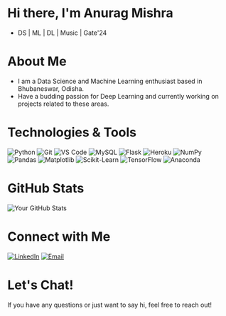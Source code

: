# Hi there, I'm Anurag Mishra 
- DS | ML | DL | Music | Gate'24

# About Me
- I am a Data Science and Machine Learning enthusiast based in Bhubaneswar, Odisha.  
- Have a budding passion for Deep Learning and currently working on projects related to these areas.  

# Technologies & Tools
![Python](https://img.shields.io/badge/-Python-333333?style=flat&logo=python)
![Git](https://img.shields.io/badge/-Git-333333?style=flat&logo=git)
![VS Code](https://img.shields.io/badge/-VS_Code-007ACC?style=flat&logo=visual-studio-code)
![MySQL](https://img.shields.io/badge/-MySQL-4479A1?style=flat&logo=mysql)
![Flask](https://img.shields.io/badge/-Flask-000000?style=flat&logo=flask)
![Heroku](https://img.shields.io/badge/-Heroku-430098?style=flat&logo=heroku)
![NumPy](https://img.shields.io/badge/-NumPy-013243?style=flat&logo=numpy)
![Pandas](https://img.shields.io/badge/-Pandas-150458?style=flat&logo=pandas)
![Matplotlib](https://img.shields.io/badge/-Matplotlib-11557C?style=flat&logo=matplotlib)
![Scikit-Learn](https://img.shields.io/badge/-Scikit_Learn-F7931E?style=flat&logo=scikit-learn)
![TensorFlow](https://img.shields.io/badge/-TensorFlow-FF6F00?style=flat&logo=tensorflow)
![Anaconda](https://img.shields.io/badge/-Anaconda-44A833?style=flat&logo=anaconda)


# GitHub Stats

![Your GitHub Stats](https://github-readme-stats.vercel.app/api?username=gitAnuragMishra&show_icons=true&hide_border=true&theme=radical)

# Connect with Me
[![LinkedIn](https://img.shields.io/badge/-LinkedIn-0077B5?style=flat&logo=linkedin)](https://www.linkedin.com/in/anurag-mishra-b80968213/)
[![Email](https://img.shields.io/badge/-Email-D14836?style=flat&logo=gmail&logoColor=white)](mailto:heyiamanuragmishra@gmail.com)

# Let's Chat!
If you have any questions or just want to say hi, feel free to reach out!

